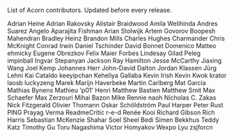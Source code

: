 List of Acorn contributors. Updated before every release.

Adrian Heine
Adrian Rakovsky
Alistair Braidwood
Amila Welihinda
Andres Suarez
Angelo
Aparajita Fishman
Arian Stolwijk
Artem Govorov
Boopesh Mahendran
Bradley Heinz
Brandon Mills
Charles Hughes
Charmander
Chris McKnight
Conrad Irwin
Daniel Tschinder
David Bonnet
Domenico Matteo
ehmicky
Eugene Obrezkov
Felix Maier
Forbes Lindesay
Gilad Peleg
impinball
Ingvar Stepanyan
Jackson Ray Hamilton
Jesse McCarthy
Jiaxing Wang
Joel Kemp
Johannes Herr
John-David Dalton
Jordan Klassen
Jürg Lehni
Kai Cataldo
keeyipchan
Keheliya Gallaba
Kevin Irish
Kevin Kwok
krator
laosb
luckyzeng
Marek
Marijn Haverbeke
Martin Carlberg
Mat Garcia
Mathias Bynens
Mathieu 'p01' Henri
Matthew Bastien
Matthew Smit
Max Schaefer
Max Zerzouri
Mihai Bazon
Mike Rennie
naoh
Nicholas C. Zakas
Nick Fitzgerald
Olivier Thomann
Oskar Schöldström
Paul Harper
Peter Rust
PlNG
Prayag Verma
ReadmeCritic
r-e-d
Renée Kooi
Richard Gibson
Rich Harris
Sebastian McKenzie
Shahar Soel
Sheel Bedi
Simen Bekkhus
Teddy Katz
Timothy Gu
Toru Nagashima
Victor Homyakov
Wexpo Lyu
zsjforcn
